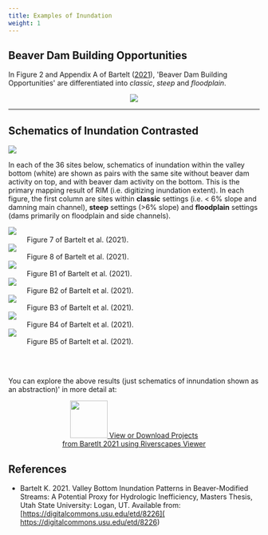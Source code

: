 ```yaml
---
title: Examples of Inundation
weight: 1
---
```

## Beaver Dam Building Opportunities
In Figure 2 and Appendix A of Bartelt ([2021](https://digitalcommons.usu.edu/etd/8226)), 'Beaver Dam Building Opportunities' are differentiated into _classic_, _steep_ and _floodplain_. 

<div align="center"><a href="https://webrave.riverscapes.net/#/USFS_PIBO/f8aa96b1-0d95-49c6-b82d-03a0b7842cac"><img  src="{{ site.baseurl }}/assets/images/Fig2.png"></a></div>

------
## Schematics of Inundation Contrasted
<a href="https://digitalcommons.usu.edu/etd/8226/"><img class="float-right" src="{{ site.baseurl }}/assets/images/RIM_03.png"></a> 

In each of the 36 sites below, schematics of inundation within the valley bottom (white) are shown as pairs with the same site without beaver dam activity on top, and with beaver dam activity on the bottom.  This is the primary mapping result of RIM (i.e. digitizing inundation extent).  In each figure, the first column are sites within **classic** settings (i.e. < 6% slope and damning main channel), **steep** settings (>6% slope) and **floodplain** settings (dams primarily on floodplain and side channels). 

<div>
  <div class="row">
    <div class="columns small-2 large-4">
    <a href="{{ site.baseurl }}/assets/images/Fig7.png"><img src="{{ site.baseurl }}/assets/images/Fig7.png"></a>
    <br>Figure 7 of Bartelt et al. (2021).
    </div>
    <div class="columns small-4 large-4">
        <a href="{{ site.baseurl }}/assets/images/Fig8.png"><img src="{{ site.baseurl }}/assets/images/Fig8.png"></a><br>Figure 8 of Bartelt et al. (2021).
     </div>
     <div class="columns small-4 large-4">
        <a href="{{ site.baseurl }}/assets/images/B1.png"><img src="{{ site.baseurl }}/assets/images/B1.png"></a><br>Figure B1 of Bartelt et al. (2021).
     </div>
    </div>
  </div>
   <div class="row">
    <div class="columns small-2 large-4">
    <a href="{{ site.baseurl }}/assets/images/B2.png"><img src="{{ site.baseurl }}/assets/images/B2.png"></a><br>Figure B2 of Bartelt et al. (2021).
    </div>
    <div class="columns small-4 large-4">
        <a href="{{ site.baseurl }}/assets/images/B3.png"><img src="{{ site.baseurl }}/assets/images/B3.png"></a><br>Figure B3 of Bartelt et al. (2021).
     </div>
     <div class="columns small-4 large-4">
        <a href="{{ site.baseurl }}/assets/images/B4.png"><img src="{{ site.baseurl }}/assets/images/B4.png"></a><br>Figure B4 of Bartelt et al. (2021).
     </div>
    </div>

   <div class="row">
    <div class="columns small-2 large-4">
    <a href="{{ site.baseurl }}/assets/images/B5.png"><img src="{{ site.baseurl }}/assets/images/B5.png"></a><br>Figure B5 of Bartelt et al. (2021).
    </div>


</div>

<br><br>

You can explore the above results (just schematics of innundation shown as an abstraction)' in more detail at:
<div align="center">
<a href="{{ site.baseurl }}/Examples/ExampleData" class="button"><img 
src="{{ site.baseurl }}/assets/images/RIM_04.png" width="75"> View or Download Projects <br> from Baretlt 2021 using Riverscapes Viewer  <i class="fa fa-map-marker" aria-hidden="true"></i></a>
</div>


## References

- Bartelt K. 2021. Valley Bottom Inundation Patterns in Beaver-Modified Streams: A Potential Proxy for Hydrologic Inefficiency, Masters Thesis, Utah State University: Logan, UT. Available from:[https://digitalcommons.usu.edu/etd/8226]( https://digitalcommons.usu.edu/etd/8226)